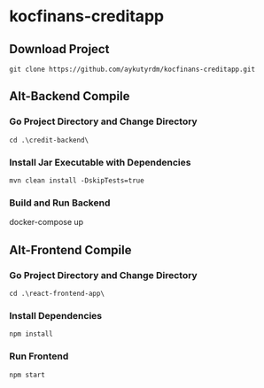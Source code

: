 # kocfinans-creditapp

## Download Project
`git clone https://github.com/aykutyrdm/kocfinans-creditapp.git`

Alt-Backend Compile
------
### Go Project Directory and Change Directory
`cd .\credit-backend\`

### Install Jar Executable with Dependencies
`mvn clean install -DskipTests=true`

### Build and Run Backend
docker-compose up

Alt-Frontend Compile
------
### Go Project Directory and Change Directory
`cd .\react-frontend-app\`

### Install Dependencies
`npm install`

### Run Frontend
`npm start`
